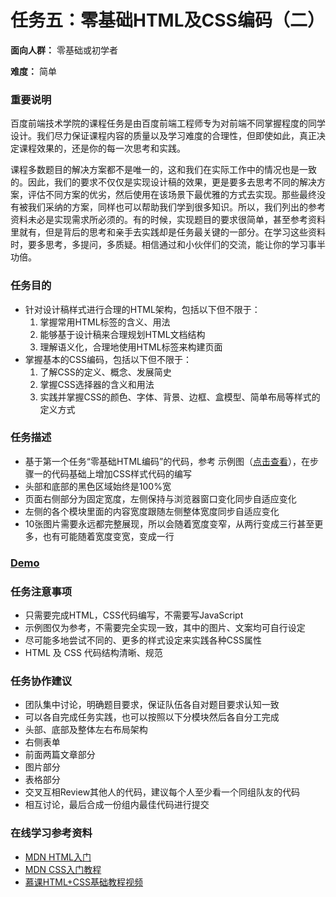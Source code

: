 # 任务五：零基础HTML及CSS编码（二）

**面向人群：**
零基础或初学者

**难度：**
简单

### 重要说明

百度前端技术学院的课程任务是由百度前端工程师专为对前端不同掌握程度的同学设计。我们尽力保证课程内容的质量以及学习难度的合理性，但即使如此，真正决定课程效果的，还是你的每一次思考和实践。

课程多数题目的解决方案都不是唯一的，这和我们在实际工作中的情况也是一致的。因此，我们的要求不仅仅是实现设计稿的效果，更是要多去思考不同的解决方案，评估不同方案的优劣，然后使用在该场景下最优雅的方式去实现。那些最终没有被我们采纳的方案，同样也可以帮助我们学到很多知识。所以，我们列出的参考资料未必是实现需求所必须的。有的时候，实现题目的要求很简单，甚至参考资料里就有，但是背后的思考和亲手去实践却是任务最关键的一部分。在学习这些资料时，要多思考，多提问，多质疑。相信通过和小伙伴们的交流，能让你的学习事半功倍。

### 任务目的

- 针对设计稿样式进行合理的HTML架构，包括以下但不限于：
    1. 掌握常用HTML标签的含义、用法
    2. 能够基于设计稿来合理规划HTML文档结构
    3. 理解语义化，合理地使用HTML标签来构建页面
- 掌握基本的CSS编码，包括以下但不限于：
    1. 了解CSS的定义、概念、发展简史
    2. 掌握CSS选择器的含义和用法
    3. 实践并掌握CSS的颜色、字体、背景、边框、盒模型、简单布局等样式的定义方式

### 任务描述

- 基于第一个任务“零基础HTML编码”的代码，参考 示例图（[点击查看](task_1_5-sample.jpg)），在步骤一的代码基础上增加CSS样式代码的编写
- 头部和底部的黑色区域始终是100%宽
- 页面右侧部分为固定宽度，左侧保持与浏览器窗口变化同步自适应变化
- 左侧的各个模块里面的内容宽度跟随左侧整体宽度同步自适应变化
- 10张图片需要永远都完整展现，所以会随着宽度变窄，从两行变成三行甚至更多，也有可能随着宽度变宽，变成一行

### [Demo](https://miuchan.github.io/demo/baidu-ife-task/task_1_05/index.html)

### 任务注意事项

- 只需要完成HTML，CSS代码编写，不需要写JavaScript
- 示例图仅为参考，不需要完全实现一致，其中的图片、文案均可自行设定
- 尽可能多地尝试不同的、更多的样式设定来实践各种CSS属性
- HTML 及 CSS 代码结构清晰、规范

### 任务协作建议

- 团队集中讨论，明确题目要求，保证队伍各自对题目要求认知一致
- 可以各自完成任务实践，也可以按照以下分模块然后各自分工完成
- 头部、底部及整体左右布局架构
- 右侧表单
- 前面两篇文章部分
- 图片部分
- 表格部分
- 交叉互相Review其他人的代码，建议每个人至少看一个同组队友的代码
- 相互讨论，最后合成一份组内最佳代码进行提交

### 在线学习参考资料

- [MDN HTML入门](https://developer.mozilla.org/zh-CN/docs/Web/Guide/HTML/Introduction)
- [MDN CSS入门教程](https://developer.mozilla.org/zh-CN/docs/Web/Guide/CSS/Getting_started)
- [慕课HTML+CSS基础教程视频](http://www.imooc.com/learn/9)